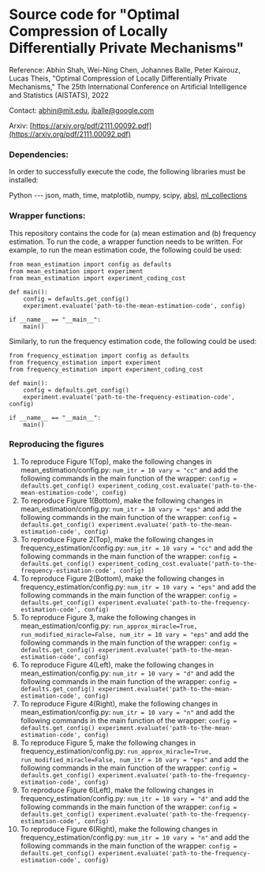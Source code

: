 # Source code for "Optimal Compression of Locally Differentially Private Mechanisms"

Reference: Abhin Shah, Wei-Ning Chen, Johannes Balle, Peter Kairouz, Lucas
Theis, "Optimal Compression of Locally Differentially Private Mechanisms," The
25th International Conference on Artificial Intelligence and Statistics
(AISTATS), 2022

Contact: abhin@mit.edu, jballe@google.com

Arxiv:
[https://arxiv.org/pdf/2111.00092.pdf](https://arxiv.org/pdf/2111.00092.pdf)

### Dependencies:

In order to successfully execute the code, the following libraries must be
installed:

Python --- json, math, time, matplotlib, numpy, scipy,
[absl](https://github.com/abseil/abseil-py),
[ml_collections](https://pypi.org/project/ml-collections/)

### Wrapper functions:

This repository contains the code for (a) mean estimation and (b) frequency
estimation. To run the code, a wrapper function needs to be written. For
example, to run the mean estimation code, the following could be used:

```
from mean_estimation import config as defaults
from mean_estimation import experiment
from mean_estimation import experiment_coding_cost

def main():
    config = defaults.get_config()
    experiment.evaluate('path-to-the-mean-estimation-code', config)

if __name__ == "__main__":
    main()
```

Similarly, to run the frequency estimation code, the following could be used:

```
from frequency_estimation import config as defaults
from frequency_estimation import experiment
from frequency_estimation import experiment_coding_cost

def main():
    config = defaults.get_config()
    experiment.evaluate('path-to-the-frequency-estimation-code', config)

if __name__ == "__main__":
    main()
```

### Reproducing the figures

1.  To reproduce Figure 1(Top), make the following changes in
    mean_estimation/config.py: `num_itr = 10 vary = "cc"` and add the following
    commands in the main function of the wrapper: `config =
    defaults.get_config()
    experiment_coding_cost.evaluate('path-to-the-mean-estimation-code', config)`
2.  To reproduce Figure 1(Bottom), make the following changes in
    mean_estimation/config.py: `num_itr = 10 vary = "eps"` and add the following
    commands in the main function of the wrapper: `config =
    defaults.get_config()
    experiment.evaluate('path-to-the-mean-estimation-code', config)`
3.  To reproduce Figure 2(Top), make the following changes in
    frequency_estimation/config.py: `num_itr = 10 vary = "cc"` and add the
    following commands in the main function of the wrapper: `config =
    defaults.get_config()
    experiment_coding_cost.evaluate('path-to-the-frequency-estimation-code',
    config)`
4.  To reproduce Figure 2(Bottom), make the following changes in
    frequency_estimation/config.py: `num_itr = 10 vary = "eps"` and add the
    following commands in the main function of the wrapper: `config =
    defaults.get_config()
    experiment.evaluate('path-to-the-frequency-estimation-code', config)`
5.  To reproduce Figure 3, make the following changes in
    mean_estimation/config.py: `run_approx_miracle=True,
    run_modified_miracle=False, num_itr = 10 vary = "eps"` and add the following
    commands in the main function of the wrapper: `config =
    defaults.get_config()
    experiment.evaluate('path-to-the-mean-estimation-code', config)`
6.  To reproduce Figure 4(Left), make the following changes in
    mean_estimation/config.py: `num_itr = 10 vary = "d"` and add the following
    commands in the main function of the wrapper: `config =
    defaults.get_config()
    experiment.evaluate('path-to-the-mean-estimation-code', config)`
7.  To reproduce Figure 4(Right), make the following changes in
    mean_estimation/config.py: `num_itr = 10 vary = "n"` and add the following
    commands in the main function of the wrapper: `config =
    defaults.get_config()
    experiment.evaluate('path-to-the-mean-estimation-code', config)`
8.  To reproduce Figure 5, make the following changes in
    frequency_estimation/config.py: `run_approx_miracle=True,
    run_modified_miracle=False, num_itr = 10 vary = "eps"` and add the following
    commands in the main function of the wrapper: `config =
    defaults.get_config()
    experiment.evaluate('path-to-the-frequency-estimation-code', config)`
9.  To reproduce Figure 6(Left), make the following changes in
    frequency_estimation/config.py: `num_itr = 10 vary = "d"` and add the
    following commands in the main function of the wrapper: `config =
    defaults.get_config()
    experiment.evaluate('path-to-the-frequency-estimation-code', config)`
10. To reproduce Figure 6(Right), make the following changes in
    frequency_estimation/config.py: `num_itr = 10 vary = "n"` and add the
    following commands in the main function of the wrapper: `config =
    defaults.get_config()
    experiment.evaluate('path-to-the-frequency-estimation-code', config)`
